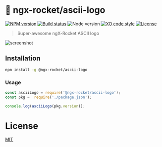 # :rocket: ngx-rocket/ascii-logo

[![NPM version](https://img.shields.io/npm/v/@ngx-rocket/ascii-logo.svg)](https://www.npmjs.com/package/@ngx-rocket/ascii-logo)
[![Build status](https://img.shields.io/travis/ngx-rocket/ascii-logo/master.svg)](https://travis-ci.org/ngx-rocket/ascii-logo)
![Node version](https://img.shields.io/badge/node-%3E%3D6.0.0-brightgreen.svg)
[![XO code style](https://img.shields.io/badge/code_style-XO-5ed9c7.svg)](https://github.com/sindresorhus/xo)
[![License](https://img.shields.io/badge/license-MIT-blue.svg)](LICENSE)

> Super-awesome ngX-Rocket ASCII logo

![screenshot](https://cloud.githubusercontent.com/assets/593151/25958791/fcbfd5dc-3671-11e7-8a2d-5d618cb7e883.png)

## Installation

```bash
npm install -g @ngx-rocket/ascii-logo
```

### Usage

```javascript
const asciiLogo = require('@ngx-rocket/ascii-logo');
const pkg =  require('./package.json');

console.log(asciiLogo(pkg.version));
```

# License

[MIT](LICENSE)
